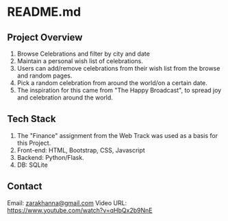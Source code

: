 # README.md

## Project Overview

1. Browse Celebrations and filter by city and date
2. Maintain a personal wish list of celebrations.
3. Users can add/remove celebrations from their wish list from the browse and random pages.
4. Pick a random celebration from around the world/on a certain date.
5. The inspiration for this came from "The Happy Broadcast", to spread joy and celebration around the world.

## Tech Stack
1. The "Finance" assignment from the Web Track was used as a basis for this Project.
2. Front-end: HTML, Bootstrap, CSS, Javascript
4. Backend: Python/Flask.
3. DB: SQLite

## Contact
Email: zarakhanna@gmail.com
Video URL: https://www.youtube.com/watch?v=qHbQx2b9NnE
